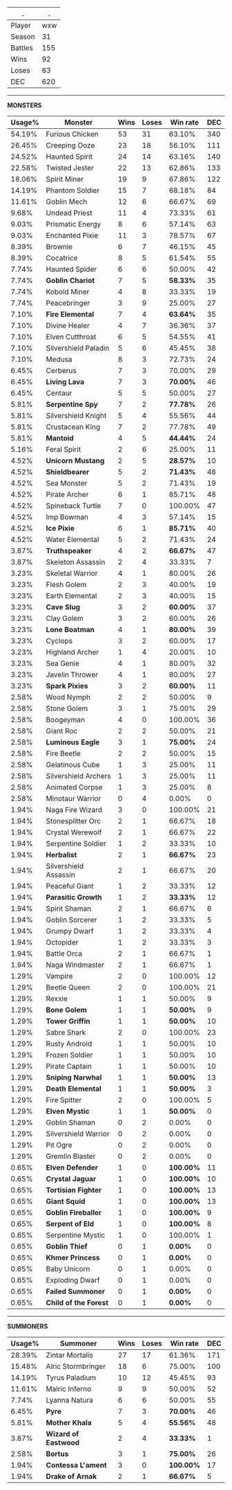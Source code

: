 .|.
|-|-
Player|wxw
Season|31
Battles|155
Wins|92
Loses|63
DEC|620

---
**MONSTERS**

Usage%|Monster|Wins|Loses|Win rate|DEC|
-|-|-|-|-|-|
54.19%|Furious Chicken|53|31|63.10%|340|
26.45%|Creeping Ooze|23|18|56.10%|111|
24.52%|Haunted Spirit|24|14|63.16%|140|
22.58%|Twisted Jester|22|13|62.86%|133|
18.06%|Spirit Miner|19|9|67.86%|122|
14.19%|Phantom Soldier|15|7|68.18%|84|
11.61%|Goblin Mech|12|6|66.67%|69|
9.68%|Undead Priest|11|4|73.33%|61|
9.03%|Prismatic Energy|8|6|57.14%|63|
9.03%|Enchanted Pixie|11|3|78.57%|67|
8.39%|Brownie|6|7|46.15%|45|
8.39%|Cocatrice|8|5|61.54%|55|
7.74%|Haunted Spider|6|6|50.00%|42|
7.74%|**Goblin Chariot**|7|5|**58.33%**|35|
7.74%|Kobold Miner|4|8|33.33%|19|
7.74%|Peacebringer|3|9|25.00%|27|
7.10%|**Fire Elemental**|7|4|**63.64%**|35|
7.10%|Divine Healer|4|7|36.36%|37|
7.10%|Elven Cutthroat|6|5|54.55%|41|
7.10%|Silvershield Paladin|5|6|45.45%|38|
7.10%|Medusa|8|3|72.73%|24|
6.45%|Cerberus|7|3|70.00%|29|
6.45%|**Living Lava**|7|3|**70.00%**|46|
6.45%|Centaur|5|5|50.00%|27|
5.81%|**Serpentine Spy**|7|2|**77.78%**|26|
5.81%|Silvershield Knight|5|4|55.56%|44|
5.81%|Crustacean King|7|2|77.78%|49|
5.81%|**Mantoid**|4|5|**44.44%**|24|
5.16%|Feral Spirit|2|6|25.00%|11|
4.52%|**Unicorn Mustang**|2|5|**28.57%**|10|
4.52%|**Shieldbearer**|5|2|**71.43%**|48|
4.52%|Sea Monster|5|2|71.43%|19|
4.52%|Pirate Archer|6|1|85.71%|48|
4.52%|Spineback Turtle|7|0|100.00%|47|
4.52%|Imp Bowman|4|3|57.14%|15|
4.52%|**Ice Pixie**|6|1|**85.71%**|40|
4.52%|Water Elemental|5|2|71.43%|24|
3.87%|**Truthspeaker**|4|2|**66.67%**|47|
3.87%|Skeleton Assassin|2|4|33.33%|7|
3.23%|Skeletal Warrior|4|1|80.00%|26|
3.23%|Flesh Golem|2|3|40.00%|19|
3.23%|Earth Elemental|2|3|40.00%|15|
3.23%|**Cave Slug**|3|2|**60.00%**|37|
3.23%|Clay Golem|3|2|60.00%|26|
3.23%|**Lone Boatman**|4|1|**80.00%**|39|
3.23%|Cyclops|3|2|60.00%|17|
3.23%|Highland Archer|1|4|20.00%|10|
3.23%|Sea Genie|4|1|80.00%|32|
3.23%|Javelin Thrower|4|1|80.00%|27|
3.23%|**Spark Pixies**|3|2|**60.00%**|11|
2.58%|Wood Nymph|2|2|50.00%|9|
2.58%|Stone Golem|3|1|75.00%|29|
2.58%|Boogeyman|4|0|100.00%|36|
2.58%|Giant Roc|2|2|50.00%|21|
2.58%|**Luminous Eagle**|3|1|**75.00%**|24|
2.58%|Fire Beetle|2|2|50.00%|15|
2.58%|Gelatinous Cube|1|3|25.00%|11|
2.58%|Silvershield Archers|1|3|25.00%|11|
2.58%|Animated Corpse|1|3|25.00%|8|
2.58%|Minotaur Warrior|0|4|0.00%|0|
1.94%|Naga Fire Wizard|3|0|100.00%|21|
1.94%|Stonesplitter Orc|2|1|66.67%|18|
1.94%|Crystal Werewolf|2|1|66.67%|22|
1.94%|Serpentine Soldier|1|2|33.33%|10|
1.94%|**Herbalist**|2|1|**66.67%**|23|
1.94%|Silvershield Assassin|2|1|66.67%|20|
1.94%|Peaceful Giant|1|2|33.33%|12|
1.94%|**Parasitic Growth**|1|2|**33.33%**|12|
1.94%|Spirit Shaman|2|1|66.67%|6|
1.94%|Goblin Sorcerer|1|2|33.33%|5|
1.94%|Grumpy Dwarf|1|2|33.33%|4|
1.94%|Octopider|1|2|33.33%|3|
1.94%|Battle Orca|2|1|66.67%|1|
1.94%|Naga Windmaster|2|1|66.67%|1|
1.29%|Vampire|2|0|100.00%|12|
1.29%|Beetle Queen|2|0|100.00%|21|
1.29%|Rexxie|1|1|50.00%|9|
1.29%|**Bone Golem**|1|1|**50.00%**|9|
1.29%|**Tower Griffin**|1|1|**50.00%**|10|
1.29%|Sabre Shark|2|0|100.00%|23|
1.29%|Rusty Android|1|1|50.00%|10|
1.29%|Frozen Soldier|1|1|50.00%|10|
1.29%|Pirate Captain|1|1|50.00%|10|
1.29%|**Sniping Narwhal**|1|1|**50.00%**|13|
1.29%|**Death Elemental**|1|1|**50.00%**|3|
1.29%|Fire Spitter|2|0|100.00%|5|
1.29%|**Elven Mystic**|1|1|**50.00%**|0|
1.29%|Goblin Shaman|0|2|0.00%|0|
1.29%|Silvershield Warrior|0|2|0.00%|0|
1.29%|Pit Ogre|0|2|0.00%|0|
1.29%|Gremlin Blaster|0|2|0.00%|0|
0.65%|**Elven Defender**|1|0|**100.00%**|11|
0.65%|**Crystal Jaguar**|1|0|**100.00%**|10|
0.65%|**Tortisian Fighter**|1|0|**100.00%**|13|
0.65%|**Giant Squid**|1|0|**100.00%**|13|
0.65%|**Goblin Fireballer**|1|0|**100.00%**|9|
0.65%|**Serpent of Eld**|1|0|**100.00%**|8|
0.65%|Serpentine Mystic|1|0|100.00%|1|
0.65%|**Goblin Thief**|0|1|**0.00%**|0|
0.65%|**Khmer Princess**|0|1|**0.00%**|0|
0.65%|Baby Unicorn|0|1|0.00%|0|
0.65%|Exploding Dwarf|0|1|0.00%|0|
0.65%|**Failed Summoner**|0|1|**0.00%**|0|
0.65%|**Child of the Forest**|0|1|**0.00%**|0|

---
**SUMMONERS**

Usage%|Summoner|Wins|Loses|Win rate|DEC|
-|-|-|-|-|-|
28.39%|Zintar Mortalis|27|17|61.36%|171|
15.48%|Alric Stormbringer|18|6|75.00%|100|
14.19%|Tyrus Paladium|10|12|45.45%|93|
11.61%|Malric Inferno|9|9|50.00%|52|
7.74%|Lyanna Natura|6|6|50.00%|55|
6.45%|**Pyre**|7|3|**70.00%**|46|
5.81%|**Mother Khala**|5|4|**55.56%**|48|
3.87%|**Wizard of Eastwood**|2|4|**33.33%**|1|
2.58%|**Bortus**|3|1|**75.00%**|26|
1.94%|**Contessa L'ament**|3|0|**100.00%**|17|
1.94%|**Drake of Arnak**|2|1|**66.67%**|5|
